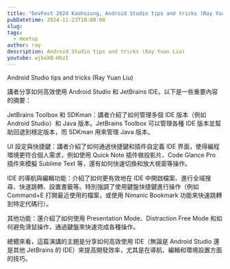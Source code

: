```yaml
---
title: "DevFest 2024 Kaohsiung, Android Studio tips and tricks (Ray Yuan Liu)"
pubDatetime: 2024-11-23T10:00:00
slug: 
tags:
  - meetup
author: ray
description: Android Studio tips and tricks (Ray Yuan Liu)
youtube: wjboXB-HbzI
---
```


Android Studio tips and tricks (Ray Yuan Liu)


講者分享如何高效使用 Android Studio 和 JetBrains IDE。以下是一些重要內容的摘要：

JetBrains Toolbox 和 SDKman：講者介紹了如何管理多個 IDE 版本（例如 Android Studio）和 Java 版本。JetBrains Toolbox 可以管理各種 IDE 版本並幫助回退到穩定版本，而 SDKman 用來管理 Java 版本。

UI 設定與快捷鍵：講者介紹了如何通過快捷鍵和插件自定義 IDE 界面，使得編程環境更符合個人需求，例如使用 Quick Note 插件做投影片、Code Glance Pro 插件來模擬 Sublime Text 等，還有如何快速切換和放大視窗等操作。

IDE 的導航與編輯功能：介紹了如何更有效地在 IDE 中開啟檔案、進行全域搜尋、快速跳轉、設置書籤等。特別強調了使用鍵盤快捷鍵進行操作（例如 Command+E 打開最近使用的檔案，或使用 Nimanic Bookmark 功能來快速跳轉到特定代碼行）。

其他功能：還介紹了如何使用 Presentation Mode、Distraction Free Mode 和如何避免滑鼠操作，通過鍵盤來快速完成各種操作。

總體來看，這篇演講的主題是分享如何高效使用 IDE（無論是 Android Studio 還是其他 JetBrains 的 IDE）來提高開發效率，尤其是在導航、編輯和環境設置方面的技巧。

